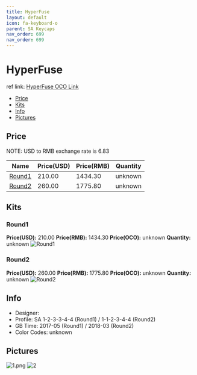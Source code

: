 ```yaml
---
title: HyperFuse 
layout: default
icon: fa-keyboard-o
parent: SA Keycaps
nav_order: 699
nav_order: 699
---
```


# HyperFuse 

ref link: [HyperFuse OCO Link](https://www.originativeco.com/products/sa-hyperfuse)

* [Price](#price)
* [Kits](#kits)
* [Info](#info)
* [Pictures](#pictures)


## Price  
NOTE: USD to RMB exchange rate is 6.83

| Name          | Price(USD)    |  Price(RMB) |  Quantity |
| ------------- | ------------- |  ---------- |  -------- |
|[Round1](#round1)|210.00|1434.30|unknown|
|[Round2](#round2)|260.00|1775.80|unknown|


## Kits
### Round1
**Price(USD):** 210.00    **Price(RMB):** 1434.30    **Price(OCO):** unknown    **Quantity:** unknown
<img src="{{ 'assets/images/sa-keycaps/hyperfuse/kits_pics/round1.jpg' | relative_url }}" alt="Round1" class="image featured">

### Round2
**Price(USD):** 260.00    **Price(RMB):** 1775.80    **Price(OCO):** unknown    **Quantity:** unknown
<img src="{{ 'assets/images/sa-keycaps/hyperfuse/kits_pics/round2.jpg' | relative_url }}" alt="Round2" class="image featured">


## Info
* Designer: 
* Profile: SA 1-2-3-3-4-4 (Round1) / 1-1-2-3-4-4 (Round2)
* GB Time: 2017-05 (Round1) /  2018-03 (Round2)
* Color Codes: unknown  


## Pictures
<img src="{{ 'assets/images/sa-keycaps/hyperfuse/rendering_pics/1.png' | relative_url }}" alt="1.png" class="image featured">
<img src="{{ 'assets/images/sa-keycaps/hyperfuse/rendering_pics/2.jpg' | relative_url }}" alt="2" class="image featured">
